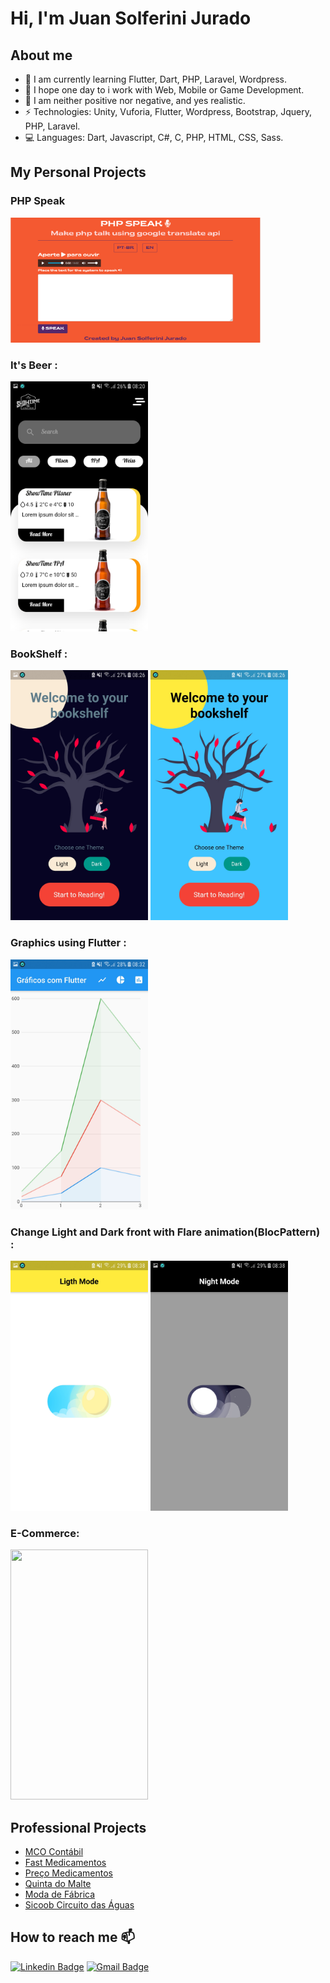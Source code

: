 # Hi, I'm Juan Solferini Jurado

## About me

- 🌱 I am currently learning Flutter, Dart, PHP, Laravel, Wordpress.
- 🧐 I hope one day to i work with Web, Mobile or Game Development.
- 💬 I am neither positive nor negative, and yes realistic.
- ⚡ Technologies: Unity, Vuforia, Flutter, Wordpress, Bootstrap, Jquery, PHP, Laravel.
- 💻 Languages: Dart, Javascript, C#, C, PHP, HTML, CSS, Sass.

## My Personal Projects

### PHP Speak

<img src="https://raw.githubusercontent.com/JuanCalavera/JuanCalavera/master/assets/Screen%20Shot%202021-04-21%20at%2017.58.56.png" width="400" height="200" />

### It's Beer :
<img src="https://github.com/JuanCalavera/JuanCalavera/blob/master/assets/Screenshot_20200712-082027.jpg" width="220" height="400" />

### BookShelf :
<p float="left">
<img src="https://github.com/JuanCalavera/JuanCalavera/blob/master/assets/Screenshot_20200712-082635.jpg" width="220" height="400" />
<img src="https://github.com/JuanCalavera/JuanCalavera/blob/master/assets/Screenshot_20200712-082629.jpg" width="220" height="400" />
</p>

### Graphics using Flutter :

<img src="https://github.com/JuanCalavera/JuanCalavera/blob/master/assets/Screenshot_20200712-083204.jpg" width="220" height="400" />

### Change Light and Dark front with Flare animation(BlocPattern) :

<p float="left">
<img src="https://github.com/JuanCalavera/JuanCalavera/blob/master/assets/Screenshot_20200712-083807.jpg" width="220" height="400" />
<img src="https://github.com/JuanCalavera/JuanCalavera/blob/master/assets/Screenshot_20200712-083811.jpg" width="220" height="400" />
</p>

### E-Commerce:

<img src="https://github.com/JuanCalavera/JuanCalavera/blob/master/assets/test.gif" width="220" height="400" />

## Professional Projects

 - [MCO Contábil](https://www.minhacontabilidadeonline.com.br/)
 - [Fast Medicamentos](https://www.fastmedicamentos.com.br/)
 - [Preço Medicamentos](https://www.precomedicamentos.com.br/)
 - [Quinta do Malte](http://quintadomalte.com.br/)
 - [Moda de Fábrica](http://www.modadefabrica.com.br/)
 - [Sicoob Circuito das Águas](http://www.sicoobcircuitodasaguas.com.br/)

## How to reach me 📫
[![Linkedin Badge](https://img.shields.io/badge/-juanjurado-blue?style=flat-square&logo=Linkedin&logoColor=white&link=https://www.linkedin.com/in/juan-jurado-b87036141/)](https://www.linkedin.com/in/juan-jurado-b87036141/)
[![Gmail Badge](https://img.shields.io/badge/-juanconecti@gmail.com-c14438?style=flat-square&logo=Gmail&logoColor=white&link=mailto:juanconecti@gmail.com)](mailto:juanconecti@gmail.com)
